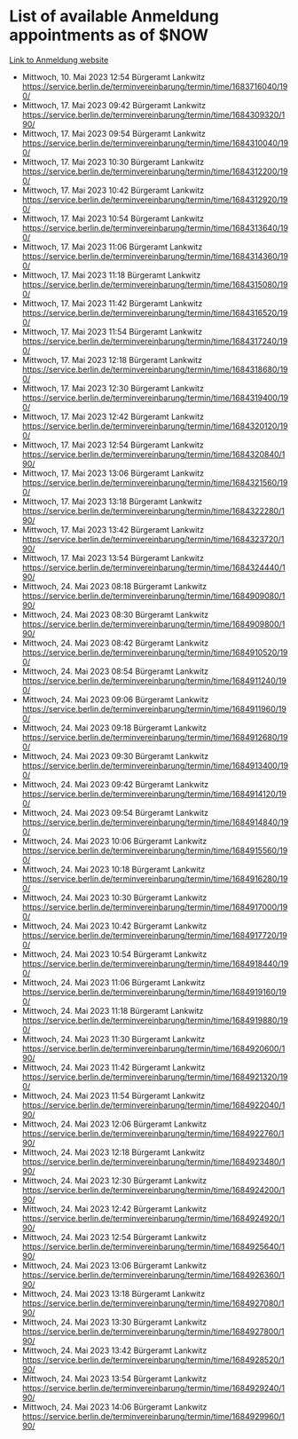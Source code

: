 # List of available Anmeldung appointments as of $NOW
[Link to Anmeldung website](https://service.berlin.de/terminvereinbarung/termin/tag.php?termin=1&anliegen[]=120686&dienstleisterlist=122210,122217,327316,122219,327312,122227,327314,122231,327346,122243,327348,122254,122252,329742,122260,329745,122262,329748,122271,327278,122273,327274,122277,327276,330436,122280,327294,122282,327290,122284,327292,122291,327270,122285,327266,122286,327264,122296,327268,150230,329760,122297,327286,122294,327284,122312,329763,122314,329775,122304,327330,122311,327334,122309,327332,317869,122281,327352,122279,329772,122283,122276,327324,122274,327326,122267,329766,122246,327318,122251,327320,122257,327322,122208,327298,122226,327300&herkunft=http%3A%2F%2Fservice.berlin.de%2Fdienstleistung%2F120686%2F)
- Mittwoch, 10. Mai 2023 12:54 Bürgeramt Lankwitz https://service.berlin.de/terminvereinbarung/termin/time/1683716040/190/
- Mittwoch, 17. Mai 2023 09:42 Bürgeramt Lankwitz https://service.berlin.de/terminvereinbarung/termin/time/1684309320/190/
- Mittwoch, 17. Mai 2023 09:54 Bürgeramt Lankwitz https://service.berlin.de/terminvereinbarung/termin/time/1684310040/190/
- Mittwoch, 17. Mai 2023 10:30 Bürgeramt Lankwitz https://service.berlin.de/terminvereinbarung/termin/time/1684312200/190/
- Mittwoch, 17. Mai 2023 10:42 Bürgeramt Lankwitz https://service.berlin.de/terminvereinbarung/termin/time/1684312920/190/
- Mittwoch, 17. Mai 2023 10:54 Bürgeramt Lankwitz https://service.berlin.de/terminvereinbarung/termin/time/1684313640/190/
- Mittwoch, 17. Mai 2023 11:06 Bürgeramt Lankwitz https://service.berlin.de/terminvereinbarung/termin/time/1684314360/190/
- Mittwoch, 17. Mai 2023 11:18 Bürgeramt Lankwitz https://service.berlin.de/terminvereinbarung/termin/time/1684315080/190/
- Mittwoch, 17. Mai 2023 11:42 Bürgeramt Lankwitz https://service.berlin.de/terminvereinbarung/termin/time/1684316520/190/
- Mittwoch, 17. Mai 2023 11:54 Bürgeramt Lankwitz https://service.berlin.de/terminvereinbarung/termin/time/1684317240/190/
- Mittwoch, 17. Mai 2023 12:18 Bürgeramt Lankwitz https://service.berlin.de/terminvereinbarung/termin/time/1684318680/190/
- Mittwoch, 17. Mai 2023 12:30 Bürgeramt Lankwitz https://service.berlin.de/terminvereinbarung/termin/time/1684319400/190/
- Mittwoch, 17. Mai 2023 12:42 Bürgeramt Lankwitz https://service.berlin.de/terminvereinbarung/termin/time/1684320120/190/
- Mittwoch, 17. Mai 2023 12:54 Bürgeramt Lankwitz https://service.berlin.de/terminvereinbarung/termin/time/1684320840/190/
- Mittwoch, 17. Mai 2023 13:06 Bürgeramt Lankwitz https://service.berlin.de/terminvereinbarung/termin/time/1684321560/190/
- Mittwoch, 17. Mai 2023 13:18 Bürgeramt Lankwitz https://service.berlin.de/terminvereinbarung/termin/time/1684322280/190/
- Mittwoch, 17. Mai 2023 13:42 Bürgeramt Lankwitz https://service.berlin.de/terminvereinbarung/termin/time/1684323720/190/
- Mittwoch, 17. Mai 2023 13:54 Bürgeramt Lankwitz https://service.berlin.de/terminvereinbarung/termin/time/1684324440/190/
- Mittwoch, 24. Mai 2023 08:18 Bürgeramt Lankwitz https://service.berlin.de/terminvereinbarung/termin/time/1684909080/190/
- Mittwoch, 24. Mai 2023 08:30 Bürgeramt Lankwitz https://service.berlin.de/terminvereinbarung/termin/time/1684909800/190/
- Mittwoch, 24. Mai 2023 08:42 Bürgeramt Lankwitz https://service.berlin.de/terminvereinbarung/termin/time/1684910520/190/
- Mittwoch, 24. Mai 2023 08:54 Bürgeramt Lankwitz https://service.berlin.de/terminvereinbarung/termin/time/1684911240/190/
- Mittwoch, 24. Mai 2023 09:06 Bürgeramt Lankwitz https://service.berlin.de/terminvereinbarung/termin/time/1684911960/190/
- Mittwoch, 24. Mai 2023 09:18 Bürgeramt Lankwitz https://service.berlin.de/terminvereinbarung/termin/time/1684912680/190/
- Mittwoch, 24. Mai 2023 09:30 Bürgeramt Lankwitz https://service.berlin.de/terminvereinbarung/termin/time/1684913400/190/
- Mittwoch, 24. Mai 2023 09:42 Bürgeramt Lankwitz https://service.berlin.de/terminvereinbarung/termin/time/1684914120/190/
- Mittwoch, 24. Mai 2023 09:54 Bürgeramt Lankwitz https://service.berlin.de/terminvereinbarung/termin/time/1684914840/190/
- Mittwoch, 24. Mai 2023 10:06 Bürgeramt Lankwitz https://service.berlin.de/terminvereinbarung/termin/time/1684915560/190/
- Mittwoch, 24. Mai 2023 10:18 Bürgeramt Lankwitz https://service.berlin.de/terminvereinbarung/termin/time/1684916280/190/
- Mittwoch, 24. Mai 2023 10:30 Bürgeramt Lankwitz https://service.berlin.de/terminvereinbarung/termin/time/1684917000/190/
- Mittwoch, 24. Mai 2023 10:42 Bürgeramt Lankwitz https://service.berlin.de/terminvereinbarung/termin/time/1684917720/190/
- Mittwoch, 24. Mai 2023 10:54 Bürgeramt Lankwitz https://service.berlin.de/terminvereinbarung/termin/time/1684918440/190/
- Mittwoch, 24. Mai 2023 11:06 Bürgeramt Lankwitz https://service.berlin.de/terminvereinbarung/termin/time/1684919160/190/
- Mittwoch, 24. Mai 2023 11:18 Bürgeramt Lankwitz https://service.berlin.de/terminvereinbarung/termin/time/1684919880/190/
- Mittwoch, 24. Mai 2023 11:30 Bürgeramt Lankwitz https://service.berlin.de/terminvereinbarung/termin/time/1684920600/190/
- Mittwoch, 24. Mai 2023 11:42 Bürgeramt Lankwitz https://service.berlin.de/terminvereinbarung/termin/time/1684921320/190/
- Mittwoch, 24. Mai 2023 11:54 Bürgeramt Lankwitz https://service.berlin.de/terminvereinbarung/termin/time/1684922040/190/
- Mittwoch, 24. Mai 2023 12:06 Bürgeramt Lankwitz https://service.berlin.de/terminvereinbarung/termin/time/1684922760/190/
- Mittwoch, 24. Mai 2023 12:18 Bürgeramt Lankwitz https://service.berlin.de/terminvereinbarung/termin/time/1684923480/190/
- Mittwoch, 24. Mai 2023 12:30 Bürgeramt Lankwitz https://service.berlin.de/terminvereinbarung/termin/time/1684924200/190/
- Mittwoch, 24. Mai 2023 12:42 Bürgeramt Lankwitz https://service.berlin.de/terminvereinbarung/termin/time/1684924920/190/
- Mittwoch, 24. Mai 2023 12:54 Bürgeramt Lankwitz https://service.berlin.de/terminvereinbarung/termin/time/1684925640/190/
- Mittwoch, 24. Mai 2023 13:06 Bürgeramt Lankwitz https://service.berlin.de/terminvereinbarung/termin/time/1684926360/190/
- Mittwoch, 24. Mai 2023 13:18 Bürgeramt Lankwitz https://service.berlin.de/terminvereinbarung/termin/time/1684927080/190/
- Mittwoch, 24. Mai 2023 13:30 Bürgeramt Lankwitz https://service.berlin.de/terminvereinbarung/termin/time/1684927800/190/
- Mittwoch, 24. Mai 2023 13:42 Bürgeramt Lankwitz https://service.berlin.de/terminvereinbarung/termin/time/1684928520/190/
- Mittwoch, 24. Mai 2023 13:54 Bürgeramt Lankwitz https://service.berlin.de/terminvereinbarung/termin/time/1684929240/190/
- Mittwoch, 24. Mai 2023 14:06 Bürgeramt Lankwitz https://service.berlin.de/terminvereinbarung/termin/time/1684929960/190/
